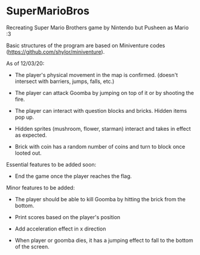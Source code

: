 # SuperMarioBros
Recreating Super Mario Brothers game by Nintendo but Pusheen as Mario :3

Basic structures of the program are based on Miniventure codes (https://github.com/shylor/miniventure). 


As of 12/03/20:

- The player's physical movement in the map is confirmed. (doesn't intersect with barriers, jumps, falls, etc.)

- The player can attack Goomba by jumping on top of it or by shooting the fire.

- The player can interact with question blocks and bricks. Hidden items pop up.

- Hidden sprites (mushroom, flower, starman) interact and takes in effect as expected.

- Brick with coin has a random number of coins and turn to block once looted out.



Essential features to be added soon:

- End the game once the player reaches the flag.



Minor features to be added:

- The player should be able to kill Goomba by hitting the brick from the bottom. 

- Print scores based on the player's position

- Add acceleration effect in x direction

- When player or goomba dies, it has a jumping effect to fall to the bottom of the screen. 
